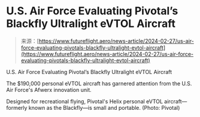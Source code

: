 <!--yml
category: 未分类
date: 2024-05-27 14:35:20
-->

# U.S. Air Force Evaluating Pivotal’s Blackfly Ultralight eVTOL Aircraft

> 来源：[https://www.futureflight.aero/news-article/2024-02-27/us-air-force-evaluating-pivotals-blackfly-ultralight-evtol-aircraft](https://www.futureflight.aero/news-article/2024-02-27/us-air-force-evaluating-pivotals-blackfly-ultralight-evtol-aircraft)

U.S. Air Force Evaluating Pivotal’s Blackfly Ultralight eVTOL Aircraft

The $190,000 personal eVTOL aircraft has garnered attention from the U.S. Air Force's Afwerx innovation unit.

Designed for recreational flying, Pivotal's Helix personal eVTOL aircraft—formerly known as the Blackfly—is small and portable. (Photo: Pivotal)